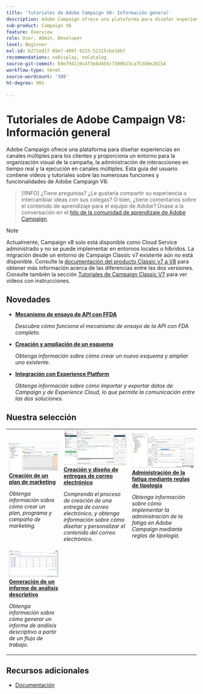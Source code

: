 ```yaml
---
title: 'Tutoriales de Adobe Campaign V8: Información general'
description: Adobe Campaign ofrece una plataforma para diseñar experiencias en canales múltiples para los clientes y proporciona un entorno para la organización visual de la campaña, la administración de interacciones en tiempo real y la ejecución en canales múltiples. Esta guía del usuario contiene vídeos y tutoriales sobre las numerosas funciones y funcionalidades de Adobe Campaign Standard.
sub-product: Campaign V8
feature: Overview
role: User, Admin, Developer
level: Beginner
exl-id: b272ed1f-89e7-489f-9215-52215cbe18b7
recommendations: noDisplay, noCatalog
source-git-commit: 69e794119c4f3e8d455c7300b23ca75350e28154
workflow-type: tm+mt
source-wordcount: '388'
ht-degree: 96%

---
```


# Tutoriales de Adobe Campaign V8: Información general

Adobe Campaign ofrece una plataforma para diseñar experiencias en canales múltiples para los clientes y proporciona un entorno para la organización visual de la campaña, la administración de interacciones en tiempo real y la ejecución en canales múltiples. Esta guía del usuario contiene vídeos y tutoriales sobre las numerosas funciones y funcionalidades de Adobe Campaign V8.

>[!INFO]
> ¿Tiene preguntas? ¿Le gustaría compartir su experiencia o intercambiar ideas con sus colegas? O bien, ¿tiene comentarios sobre el contenido de aprendizaje para el equipo de Adobe? Únase a la conversación en el [hilo de la comunidad de aprendizaje de Adobe Campaign](https://experienceleaguecommunities.adobe.com/t5/adobe-campaign-classic/join-the-discussion-around-adobe-campaign-learning/td-p/419096).

>[!NOTE]
> Actualmente, Campaign v8 solo está disponible como Cloud Service administrado y no se puede implementar en entornos locales o híbridos. La migración desde un entorno de Campaign Classic v7 existente aún no está disponible.
>Consulte la [documentación del producto Classic v7 a V8](https://experienceleague.adobe.com/docs/campaign/campaign-v8/start/capability-matrix.html?lang=es) para obtener más información acerca de las diferencias entre las dos versiones. Consulte también la sección [Tutoriales de Campaign Classic V7](https://experienceleague.adobe.com/docs/campaign-classic-learn/tutorials/overview.html?lang=es) para ver vídeos con instrucciones.

## Novedades

* **[Mecanismo de ensayo de API con FFDA](/help/data-management/api-staging-mechanism.md)**

   *Descubra cómo funciona el mecanismo de ensayo de la API con FDA completo.*

* **[Creación y ampliación de un esquema](/help/data-management/create-and-extend-a-schema.md)**

   *Obtenga información sobre cómo crear un nuevo esquema y ampliar uno existente.*

* **[Integración con Experience Platform](https://experienceleague.adobe.com/docs/campaign-learn/integrate-with-experience-platform/overview.html?lang=es)**

   *Obtenga información sobre cómo importar y exportar datos de Campaign y de Experience Cloud, lo que permite la comunicación entre las dos soluciones.*


## Nuestra selección

<table>
<tr>
  <td>
    <a href="/help/get-started/create-a-marketing-plan-programs-and-campaigns.md">
      <img alt="Creación de planes, programas y campañas de marketing (vídeo)" src="./assets/333810.jpg"/>
    </a>
    <div>
      <a href="/help/get-started/create-a-marketing-plan-programs-and-campaigns.md">
    <strong>Creación de un plan de marketing</strong>
    </a>
    </div>
    <p>
    <em>Obtenga información sobre cómo crear un plan, programa y campaña de marketing.</em>
    <p>
  </td>
   <td>
    <a href="./content-creation/create-and-design-email-deliveries.md">
      <img alt="Creación y diseño de entregas de correo electrónico (vídeo)" src="./assets/333476.jpg" />
    </a>
    <div>
      <a href="./content-creation/create-and-design-email-deliveries.md">
    <strong>Creación y diseño de entregas de correo electrónico</strong>
    </a>
    </div> 
    <p>
    <em>Comprenda el proceso de creación de una entrega de correo electrónico, y obtenga información sobre cómo diseñar y personalizar el contenido del correo electrónico.
</em>
    <p>
  </td>
  <td>
    <a href="./send-messages/fatigue-management/typology-rules-for-fatigue-management.md">
      <img alt="Administración de la fatiga mediante reglas de tipología (vídeo)" src="./assets/333787.jpg" />
    </a>
    <div>
      <a href="./send-messages/fatigue-management/typology-rules-for-fatigue-management.md">
    <strong>Administración de la fatiga mediante reglas de tipología</strong>
    </a>
    </div>
    <p>
    <em>Obtenga información sobre cómo implementar la administración de la fatiga en Adobe Campaign mediante reglas de tipología. </em>
    <p>
  </td>
</tr>
<tr>
</td>
  <td>
    <a href="./reporting/generate-a-descriptive-analysis-report.md">
      <img alt="Generación de un informe de análisis descriptivo" src="./assets/333994.jpg" />
    </a>
    <div>
      <a href="./reporting/generate-a-descriptive-analysis-report.md">
    <strong>Generación de un informe de análisis descriptivo</strong>
    </a>
    </div>
    <p>
    <em>Obtenga información sobre cómo generar un informe de análisis descriptivo a partir de un flujo de trabajo.</em>
    <p>
  </td>

</table>

## Recursos adicionales

* [Documentación](https://experienceleague.adobe.com/docs/campaign-v8.html?lang=es)
